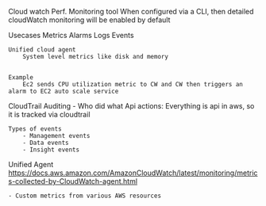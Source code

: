 Cloud watch
    Perf. Monitoring tool
    When configured via a CLI, then detailed cloudWatch monitoring will be enabled by default

Usecases
    Metrics
    Alarms
    Logs
    Events


    Unified cloud agent
        System level metrics like disk and memory 


    Example
        Ec2 sends CPU utilization metric to CW and CW then triggers an alarm to EC2 auto scale service

CloudTrail
    Auditing - Who did what
    Api actions: Everything is api in aws, so it is tracked via cloudtrail

    Types of events
        - Management events
        - Data events
        - Insight events


Unified Agent
https://docs.aws.amazon.com/AmazonCloudWatch/latest/monitoring/metrics-collected-by-CloudWatch-agent.html

    - Custom metrics from various AWS resources